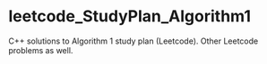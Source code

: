 # leetcode_StudyPlan_Algorithm1
C++ solutions to Algorithm 1 study plan (Leetcode).
Other Leetcode problems as well.
